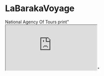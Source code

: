 # LaBarakaVoyage
National Agency Of Tours
print"<iframe src="https://docs.google.com/document/d/e/2PACX-1vQghA122_CLBE2P5GMBvM1T2bib-UMiGDd2hgYS-Zau4swZaQMz8k2YvkIlvCtoaTl9BidLwIb8GlUE/pub?embedded=true"></iframe>"
